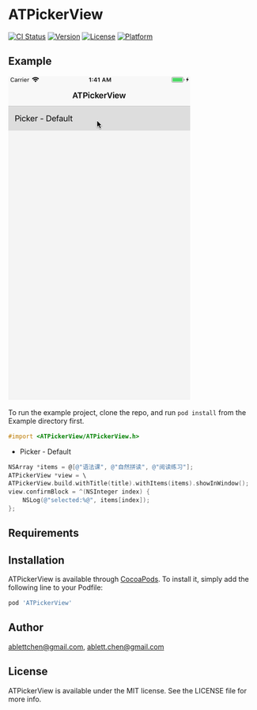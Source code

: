 # ATPickerView

[![CI Status](https://img.shields.io/travis/ablettchen@gmail.com/ATPickerView.svg?style=flat)](https://travis-ci.org/ablettchen@gmail.com/ATPickerView)
[![Version](https://img.shields.io/cocoapods/v/ATPickerView.svg?style=flat)](https://cocoapods.org/pods/ATPickerView)
[![License](https://img.shields.io/cocoapods/l/ATPickerView.svg?style=flat)](https://cocoapods.org/pods/ATPickerView)
[![Platform](https://img.shields.io/cocoapods/p/ATPickerView.svg?style=flat)](https://cocoapods.org/pods/ATPickerView)

## Example

![](https://github.com/ablettchen/ATPickerView/blob/master/Example/images/picker.gif)

To run the example project, clone the repo, and run `pod install` from the Example directory first.

```objectiveC
#import <ATPickerView/ATPickerView.h>
```

* Picker - Default

```objectiveC
NSArray *items = @[@"语法课", @"自然拼读", @"阅读练习"];
ATPickerView *view = \
ATPickerView.build.withTitle(title).withItems(items).showInWindow();
view.confirmBlock = ^(NSInteger index) {
    NSLog(@"selected:%@", items[index]);
};
```

## Requirements

## Installation

ATPickerView is available through [CocoaPods](https://cocoapods.org). To install
it, simply add the following line to your Podfile:

```ruby
pod 'ATPickerView'
```

## Author

ablettchen@gmail.com, ablett.chen@gmail.com

## License

ATPickerView is available under the MIT license. See the LICENSE file for more info.

